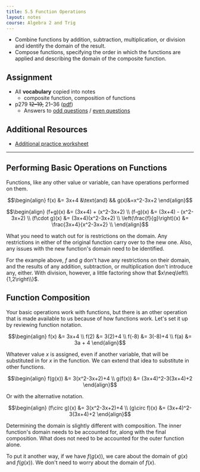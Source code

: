 ```yaml
---
title: 5.5 Function Operations
layout: notes
course: Algebra 2 and Trig
---
```


- Combine functions by addition, subtraction, multiplication, or division and identify the domain of the result.
- Compose functions, specifying the order in which the functions are applied and describing the domain of the composite function.

## Assignment

- All **vocabulary** copied into notes
  - composite function, composition of functions
- p279 ~~12–19,~~ 21–36 ([pdf](./pdf/alg2-practice-0505.pdf))
  - Answers to [odd questions](../misc/alg2-odd-answers.pdf) / [even questions](../misc/alg2-even-answers.pdf)

## Additional Resources

- [Additional practice worksheet](./pdf/alg2-add-practice-0505.pdf)

---

## Performing Basic Operations on Functions

Functions, like any other value or variable, can have operations performed on them.

$$\begin{align}
f(x) &= 3x+4 &\text{and} && g(x)&=x^2-3x+2
\end{align}$$

$$\begin{align}
(f+g)(x) &= (3x+4) + (x^2-3x+2) \\
(f-g)(x) &= (3x+4) - (x^2-3x+2) \\
(f\cdot g)(x) &= (3x+4)(x^2-3x+2) \\
\left(\frac{f}{g}\right)(x) &= \frac{3x+4}{x^2-3x+2} \\
\end{align}$$

What you need to watch out for is restrictions on the domain. Any restrictions in either of the original function carry over to the new one. Also, any issues with the new function's domain need to be identified.

For the example above, $f$ and $g$ don't have any restrictions on their domain, and the results of any addition, subtraction, or multiplication don't introduce any, either. With division, however, a little factoring show that $x\neq\left\\{1,2\right\\}$.

## Function Composition

Your basic operations work with functions, but there is an other operation that is made available to us because of how functions work. Let's set it up by reviewing function notation.

$$\begin{align}
f(x) &= 3x+4 \\
f(2) &= 3(2)+4 \\
f(-8) &= 3(-8)+4 \\
f(a) &= 3a + 4
\end{align}$$

Whatever value $x$ is assigned, even if another variable, that will be substituted in for $x$ in the function. We can extend that idea to substitute in other functions.

$$\begin{align}
f(g(x)) &= 3(x^2-3x+2)+4 \\
g(f(x)) &= (3x+4)^2-3(3x+4)+2
\end{align}$$

Or with the alternative notation.

$$\begin{align}
(f\circ g)(x) &= 3(x^2-3x+2)+4 \\
(g\circ f)(x) &= (3x+4)^2-3(3x+4)+2
\end{align}$$

Determining the domain is slightly different with composition. The inner function's domain needs to be accounted for, along with the final composition. What does not need to be accounted for the outer function alone.

To put it another way, if we have $f(g(x))$, we care about the domain of $g(x)$ and $f(g(x))$. We don't need to worry about the domain of $f(x)$.
